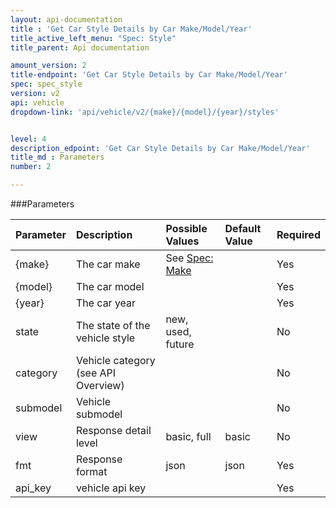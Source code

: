 ```yaml
---
layout: api-documentation
title : 'Get Car Style Details by Car Make/Model/Year'
title_active_left_menu: "Spec: Style"
title_parent: Api documentation

amount_version: 2
title-endpoint: 'Get Car Style Details by Car Make/Model/Year'
spec: spec_style
version: v2
api: vehicle
dropdown-link: 'api/vehicle/v2/{make}/{model}/{year}/styles'


level: 4
description_edpoint: 'Get Car Style Details by Car Make/Model/Year'
title_md : Parameters
number: 2

---
```


###Parameters

| Parameter  | Description                          | Possible Values   | Default Value | Required |
|:-----------|:-------------------------------------|:----------------- |:------------- |:-------- |
| {make} 	 | The car make 				      	| See [Spec: Make](/api-documentation/vehicle/spec_make/v2/01_list_of_makes/api-description.html) | | Yes |
| {model} 	 | The car model 			 			| 					|				| Yes	   |
| {year} 	 | The car year 				 		| 					| 				| Yes	   |
| state	     | The state of the vehicle style      	| new, used, future | 	            | No       |
| category	 | Vehicle category (see API Overview)	| 					| 	            | No       |
| submodel   | Vehicle submodel						| 					|               | No       |
| view		 | Response detail level      			| basic, full       | basic         | No       |
| fmt        | Response format                     	| json              | json          | Yes      |
| api_key    | vehicle api key                     	|                   |               | Yes      |